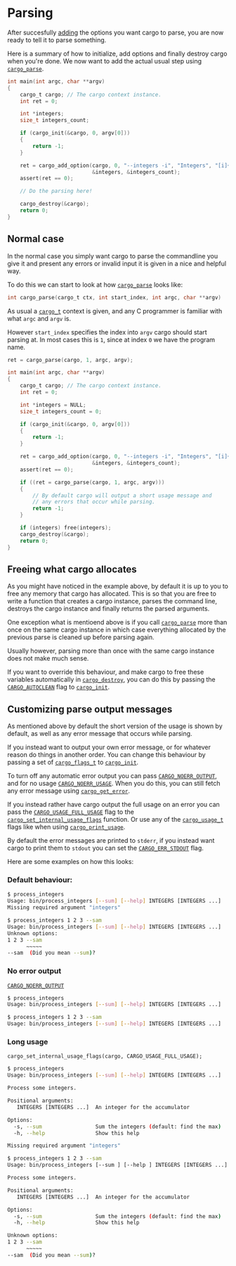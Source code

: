 Parsing
=======
After succesfully [adding](adding.md) the options you want cargo to parse, you
are now ready to tell it to parse something.

Here is a summary of how to initialize, add options and finally destroy cargo
when you're done. We now want to add the actual usual step using
[`cargo_parse`](api.md#cargo_parse).

```c
int main(int argc, char **argv)
{
    cargo_t cargo; // The cargo context instance.
    int ret = 0;

    int *integers;
    size_t integers_count;

    if (cargo_init(&cargo, 0, argv[0]))
    {
        return -1;
    }

    ret = cargo_add_option(cargo, 0, "--integers -i", "Integers", "[i]+",
                           &integers, &integers_count); 
    assert(ret == 0);

    // Do the parsing here!

    cargo_destroy(&cargo);
    return 0;
}
```

Normal case
-----------
In the normal case you simply want cargo to parse the commandline you give it
and present any errors or invalid input it is given in a nice and helpful way.

To do this we can start to look at how [`cargo_parse`](api.md#cargo_parse)
looks like:

```c
int cargo_parse(cargo_t ctx, int start_index, int argc, char **argv)
```

As usual a [`cargo_t`](api.md#cargo_t) context is given, and any
C programmer is familiar with what `argc` and `argv` is.

However `start_index` specifies the index into `argv` cargo should start
parsing at.
In most cases this is `1`, since at index `0` we have the program name.

```c
ret = cargo_parse(cargo, 1, argc, argv);
```

```c
int main(int argc, char **argv)
{
    cargo_t cargo; // The cargo context instance.
    int ret = 0;

    int *integers = NULL;
    size_t integers_count = 0;

    if (cargo_init(&cargo, 0, argv[0]))
    {
        return -1;
    }

    ret = cargo_add_option(cargo, 0, "--integers -i", "Integers", "[i]+",
                           &integers, &integers_count); 
    assert(ret == 0);

    if ((ret = cargo_parse(cargo, 1, argc, argv)))
    {
        // By default cargo will output a short usage message and
        // any errors that occur while parsing.
        return -1;
    }

    if (integers) free(integers);
    cargo_destroy(&cargo);
    return 0;
}
```

Freeing what cargo allocates
----------------------------
As you might have noticed in the example above, by default it is up to you to
free any memory that cargo has allocated. This is so that you are free to write
a function that creates a cargo instance, parses the command line, destroys
the cargo instance and finally returns the parsed arguments.

One exception what is mentioend above is if you call
[`cargo_parse`](api.md#cargo_parse) more than once on the same cargo instance
in which case everything allocated by the previous parse is cleaned up before
parsing again.

Usually however, parsing more than once with the same cargo instance does not
make much sense.

If you want to override this behaviour, and make cargo to free these variables
automatically in [`cargo_destroy`](api.md#cargo_destroy), you can do this by
passing the [`CARGO_AUTOCLEAN`](api.md#CARGO_AUTOCLEAN) flag to
[`cargo_init`](api.md#cargo_init).

Customizing parse output messages
---------------------------------
As mentioned above by default the short version of the usage is shown by
default, as well as any error message that occurs while parsing.

If you instead want to output your own error message, or for whatever reason
do things in another order. You can change this behaviour by passing a set 
of [`cargo_flags_t`](api.md#cargo_flags_t) to
[`cargo_init`](api.md#cargo_init).

To turn off any automatic error output you can pass
[`CARGO_NOERR_OUTPUT`](api.md#CARGO_NOERR_OUTPUT), and for no usage
[`CARGO_NOERR_USAGE`](api.md#CARGO_NOERR_USAGE). When you do this, you can still 
fetch any error message using [`cargo_get_error`](api.md#cargo_get_error).

If you instead rather have cargo output the full usage on an error you can pass
the [`CARGO_USAGE_FULL_USAGE`](api.md#CARGO_USAGE_FULL_USAGE) flag to the
[`cargo_set_internal_usage_flags`](api.md#cargo_set_internal_usage_flags)
function.
Or use any of the [`cargo_usage_t`](api.md#cargo_usage_t) flags like when
using [`cargo_print_usage`](api.md#cargo_print_usage).

By default the error messages are printed to `stderr`, if you instead want cargo
to print them to `stdout` you can set the
[`CARGO_ERR_STDOUT`](api.md#CARGO_ERR_STDOUT) flag.

Here are some examples on how this looks:

### Default behaviour:

```bash
$ process_integers
Usage: bin/process_integers [--sum] [--help] INTEGERS [INTEGERS ...]
Missing required argument "integers"

$ process_integers 1 2 3 --sam
Usage: bin/process_integers [--sum] [--help] INTEGERS [INTEGERS ...]
Unknown options:
1 2 3 --sam
      ~~~~~
--sam  (Did you mean --sum)?

```

### No error output

[`CARGO_NOERR_OUTPUT`](api.md#CARGO_NOERR_OUTPUT)

```bash
$ process_integers
Usage: bin/process_integers [--sum] [--help] INTEGERS [INTEGERS ...]

$ process_integers 1 2 3 --sam
Usage: bin/process_integers [--sum] [--help] INTEGERS [INTEGERS ...]

```

### Long usage

`cargo_set_internal_usage_flags(cargo, CARGO_USAGE_FULL_USAGE);`

```bash
$ process_integers
Usage: bin/process_integers [--sum] [--help] INTEGERS [INTEGERS ...]

Process some integers.

Positional arguments:
   INTEGERS [INTEGERS ...]  An integer for the accumulator

Options:
  -s, --sum                 Sum the integers (default: find the max)
  -h, --help                Show this help

Missing required argument "integers"

$ process_integers 1 2 3 --sam
Usage: bin/process_integers [--sum ] [--help ] INTEGERS [INTEGERS ...]

Process some integers.

Positional arguments:
   INTEGERS [INTEGERS ...]  An integer for the accumulator

Options:
  -s, --sum                 Sum the integers (default: find the max)
  -h, --help                Show this help

Unknown options:
1 2 3 --sam
      ~~~~~
--sam  (Did you mean --sum)?

```

